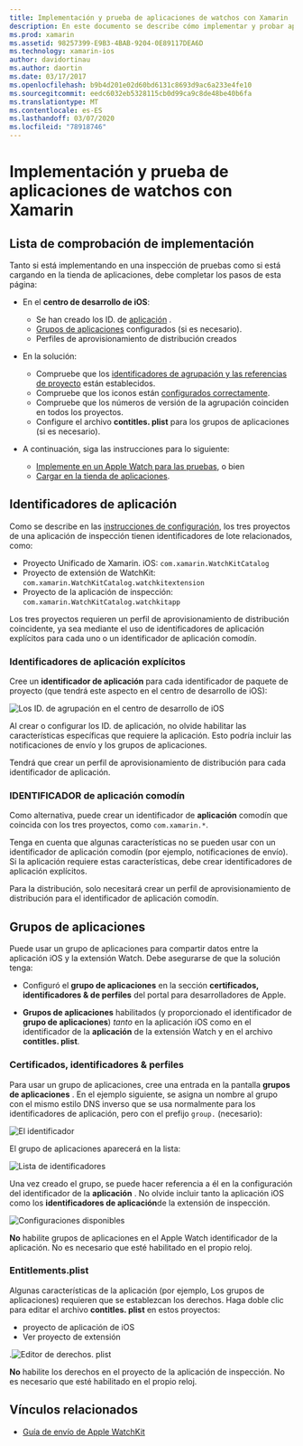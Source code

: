 ```yaml
---
title: Implementación y prueba de aplicaciones de watchos con Xamarin
description: En este documento se describe cómo implementar y probar aplicaciones de watchos compiladas con Xamarin. Se proporciona una lista de comprobación de la implementación, se describen los identificadores de aplicación explícitos y los comodines y se examinan los grupos de aplicaciones.
ms.prod: xamarin
ms.assetid: 98257399-E9B3-4BAB-9204-0E89117DEA6D
ms.technology: xamarin-ios
author: davidortinau
ms.author: daortin
ms.date: 03/17/2017
ms.openlocfilehash: b9b4d201e02d60bd6131c8693d9ac6a233e4fe10
ms.sourcegitcommit: eedc6032eb5328115cb0d99ca9c8de48be40b6fa
ms.translationtype: MT
ms.contentlocale: es-ES
ms.lasthandoff: 03/07/2020
ms.locfileid: "78918746"
---
```

# <a name="deploying-and-testing-watchos-apps-with-xamarin"></a>Implementación y prueba de aplicaciones de watchos con Xamarin

## <a name="deployment-checklist"></a>Lista de comprobación de implementación

Tanto si está implementando en una inspección de pruebas como si está cargando en la tienda de aplicaciones, debe completar los pasos de esta página:

- En el **centro de desarrollo de iOS**:
  - Se han creado los ID. de [aplicación](#App_IDs) .
  - [Grupos de aplicaciones](#App_Groups) configurados (si es necesario).
  - Perfiles de aprovisionamiento de distribución creados

- En la solución:

  - Compruebe que los [identificadores de agrupación y las referencias de proyecto](~/ios/watchos/get-started/installation.md) están establecidos.
  - Compruebe que los iconos están [configurados correctamente](~/ios/watchos/app-fundamentals/icons.md).
  - Compruebe que los números de versión de la agrupación coinciden en todos los proyectos.
  - Configure el archivo **contitles. plist** para los grupos de aplicaciones (si es necesario).

- A continuación, siga las instrucciones para lo siguiente:
  - [Implemente en un Apple Watch para las pruebas](~/ios/watchos/deploy-test/device.md), o bien
  - [Cargar en la tienda de aplicaciones](~/ios/watchos/deploy-test/appstore.md).

<a name="App_IDs"/>

## <a name="app-ids"></a>Identificadores de aplicación

Como se describe en las [instrucciones de configuración](~/ios/watchos/get-started/installation.md), los tres proyectos de una aplicación de inspección tienen identificadores de lote relacionados, como:

- Proyecto Unificado de Xamarin. iOS: `com.xamarin.WatchKitCatalog`
- Proyecto de extensión de WatchKit: `com.xamarin.WatchKitCatalog.watchkitextension`
- Proyecto de la aplicación de inspección: `com.xamarin.WatchKitCatalog.watchkitapp`

Los tres proyectos requieren un perfil de aprovisionamiento de distribución coincidente, ya sea mediante el uso de identificadores de aplicación explícitos para cada uno o un identificador de aplicación comodín.

### <a name="explicit-app-ids"></a>Identificadores de aplicación explícitos

Cree un **identificador de aplicación** para cada identificador de paquete de proyecto (que tendrá este aspecto en el centro de desarrollo de iOS):

![Los ID. de agrupación en el centro de desarrollo de iOS](images/appids-specific-sml.png)

Al crear o configurar los ID. de aplicación, no olvide habilitar las características específicas que requiere la aplicación. Esto podría incluir las notificaciones de envío y los grupos de aplicaciones.

Tendrá que crear un perfil de aprovisionamiento de distribución para cada identificador de aplicación.

### <a name="wildcard-app-id"></a>IDENTIFICADOR de aplicación comodín

Como alternativa, puede crear un identificador de **aplicación** comodín que coincida con los tres proyectos, como `com.xamarin.*`.

Tenga en cuenta que algunas características no se pueden usar con un identificador de aplicación comodín (por ejemplo, notificaciones de envío). Si la aplicación requiere estas características, debe crear identificadores de aplicación explícitos.

Para la distribución, solo necesitará crear un perfil de aprovisionamiento de distribución para el identificador de aplicación comodín.

<a name="App_Groups" />

## <a name="app-groups"></a>Grupos de aplicaciones

Puede usar un grupo de aplicaciones para compartir datos entre la aplicación iOS y la extensión Watch. Debe asegurarse de que la solución tenga:

- Configuró el **grupo de aplicaciones** en la sección **certificados, identificadores & de perfiles** del portal para desarrolladores de Apple.

- **Grupos de aplicaciones** habilitados (y proporcionado el identificador de **grupo de aplicaciones**) *tanto* en la aplicación iOS como en el identificador de la **aplicación** de la extensión Watch y en el archivo **contitles. plist**.

### <a name="certificates-identifiers--profiles"></a>Certificados, identificadores & perfiles

Para usar un grupo de aplicaciones, cree una entrada en la pantalla **grupos de aplicaciones** . En el ejemplo siguiente, se asigna un nombre al grupo con el mismo estilo DNS inverso que se usa normalmente para los identificadores de aplicación, pero con el prefijo `group.` (necesario):

![El identificador](images/appgroups-new-sml.png)

El grupo de aplicaciones aparecerá en la lista:

![Lista de identificadores](images/appgroups-setup-sml.png)

Una vez creado el grupo, se puede hacer referencia a él en la configuración del identificador de la **aplicación** . No olvide incluir tanto la aplicación iOS como los **identificadores de aplicación**de la extensión de inspección.

![Configuraciones disponibles](images/appgroups-sml.png)

**No** habilite grupos de aplicaciones en el Apple Watch identificador de la aplicación. No es necesario que esté habilitado en el propio reloj.

### <a name="entitlementsplist"></a>Entitlements.plist

Algunas características de la aplicación (por ejemplo, Los grupos de aplicaciones) requieren que se establezcan los derechos.
Haga doble clic para editar el archivo **contitles. plist** en estos proyectos:

- proyecto de aplicación de iOS
- Ver proyecto de extensión

.![Editor de derechos. plist](images/entitlements-plist-sml.png)

**No** habilite los derechos en el proyecto de la aplicación de inspección. No es necesario que esté habilitado en el propio reloj.

## <a name="related-links"></a>Vínculos relacionados

- [Guía de envío de Apple WatchKit](https://developer.apple.com/app-store/watch/)
